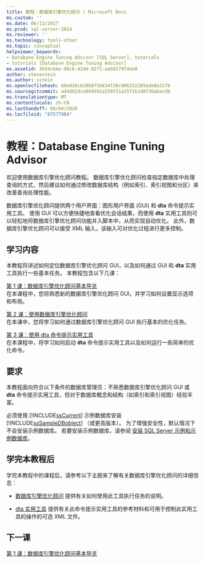 ```yaml
---
title: 教程：数据库引擎优化顾问 | Microsoft Docs
ms.custom: ''
ms.date: 06/13/2017
ms.prod: sql-server-2014
ms.reviewer: ''
ms.technology: tools-other
ms.topic: conceptual
helpviewer_keywords:
- Database Engine Tuning Advisor [SQL Server], tutorials
- tutorials [Database Engine Tuning Advisor]
ms.assetid: 3b54cbbe-d8c6-424d-92f1-aa58179f4da8
author: stevestein
ms.author: sstein
ms.openlocfilehash: 68e026cb28b875b834f20c906232285ede8e217b
ms.sourcegitcommit: ad4d92dce894592a259721a1571b1d8736abacdb
ms.translationtype: MT
ms.contentlocale: zh-CN
ms.lasthandoff: 08/04/2020
ms.locfileid: "87577984"
---
```

# <a name="tutorial-database-engine-tuning-advisor"></a>教程：Database Engine Tuning Advisor
  欢迎使用数据库引擎优化顾问教程。 数据库引擎优化顾问检查指定数据库中处理查询的方式，然后建议如何通过修改数据库结构（例如索引、索引视图和分区）来改善查询处理性能。  
  
 数据库引擎优化顾问提供两个用户界面：图形用户界面 (GUI) 和 **dta** 命令提示实用工具。 使用 GUI 可以方便快捷地查看优化会话结果，而使用 **dta** 实用工具则可以轻松地将数据库引擎优化顾问功能并入脚本中，从而实现自动优化。 此外，数据库引擎优化顾问可以接受 XML 输入，该输入可对优化过程进行更多控制。  
  
## <a name="what-you-will-learn"></a>学习内容  
 本教程将讲述如何定位数据库引擎优化顾问 GUI，以及如何通过 GUI 和 **dta** 实用工具执行一些基本任务。 本教程包含以下几课：  
  
 [第 1 课：数据库引擎优化顾问基本导览](../../relational-databases/performance/database-engine-tuning-advisor.md)  
 在本课程中，您将熟悉新的数据库引擎优化顾问 GUI，并学习如何设置显示选项和布局。  
  
 [第 2 课：使用数据库引擎优化顾问](lesson-2-using-database-engine-tuning-advisor.md)  
 在本课中，您将学习如何通过数据库引擎优化顾问 GUI 执行基本的优化任务。  
  
 [第 3 课：使用 dta 命令提示实用工具](lesson-3-using-the-dta-command-prompt-utility.md)  
 在本课程中，将学习如何启动 **dta** 命令提示实用工具以及如何运行一些简单的优化命令。  
  
## <a name="requirements"></a>要求  
 本教程面向符合以下条件的数据库管理员：不熟悉数据库引擎优化顾问 GUI 或 **dta** 命令提示实用工具，但对于数据库概念和结构（如索引和索引视图）经验丰富。  
  
 必须使用 [!INCLUDE[ssCurrent](../../includes/sscurrent-md.md)] 示例数据库安装 [!INCLUDE[ssSampleDBobject](../../includes/sssampledbobject-md.md)] （或更高版本）。 为了增强安全性，默认情况下不会安装示例数据库。 若要安装示例数据库，请参阅 [安装 SQL Server 示例和示例数据库](http://sqlserversamples.codeplex.com)。  
  
## <a name="after-you-finish-this-tutorial"></a>学完本教程后  
 学完本教程中的课程后，请参考以下主题来了解有关数据库引擎优化顾问的详细信息：  
  
-   [数据库引擎优化顾问](../../relational-databases/performance/database-engine-tuning-advisor.md) 提供有关如何使用此工具执行任务的说明。  
  
-   [dta 实用工具](dta-utility.md) 提供有关此命令提示实用工具的参考材料和可用于控制此实用工具的操作的可选 XML 文件。  
  
## <a name="next-lesson"></a>下一课  
 [第 1 课：数据库引擎优化顾问基本导览](../../relational-databases/performance/database-engine-tuning-advisor.md)  
  
  
